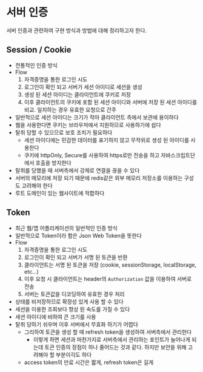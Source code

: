 # 서버 인증
서버 인증과 관련하여 구현 방식과 방법에 대해 정리하고자 한다.

## Session / Cookie
- 전통적인 인증 방식
- Flow
  1. 자격증명을 통한 로그인 시도
  2. 로그인이 확인 되고 서버가 세션 아이디로 세션을 생성
  3. 생성 된 세션 아이디는 클라이언트에 쿠키로 저장
  4. 이후 클라이언트의 쿠키에 포함 된 세션 아이디와 서버에 저장 된 세션 아이디를 비교. 일치하는 경우 유효한 요청으로 간주
- 일반적으로 세션 아이디는 크기가 작아 클라이언트 측에서 보관에 용이하다
- 웹을 사용한다면 쿠키는 브라우저에서 지원하므로 사용하기에 쉽다
- 탈취 당할 수 있으므로 보호 조치가 필요하다
  - 세션 아이디에는 민감한 데이터를 표기하지 않고 무작위로 생성 된 아이디를 사용한다
  - 쿠키에 httpOnly, Secure를 사용하여 https로만 전송을 하고 자바스크립트단에서 호출을 방지한다
- 탈취를 당했을 때 서버측에서 강제로 연결을 끊을 수 있다
- 서버의 메모리에 저장 되기 때문에 redis같은 외부 메모리 저장소를 이용하는 구성도 고려해야 한다
- 루트 도메인이 있는 웹사이트에 적합하다

## Token
- 최근 웹/앱 어플리케이션의 일반적인 인증 방식
- 일반적으로 Token이라 함은 Json Web Token을 뜻한다
- Flow
  1. 자격증명을 통한 로그인 시도
  2. 로그인이 확인 되고 서버가 서명 된 토큰을 반환
  3. 클라이언트는 서명 된 토큰을 저장 (cookie, sessionStorage, localStorage, etc...)
  4. 이후 요청 시 클라이언트는 header의 `Authorization` 값을 이용하여 서버로 전송
  5. 서버는 토큰값을 디코딩하여 유효한 경우 처리
- 상태를 비저장하므로 확장성 있게 사용 할 수 있다
- 세션을 이용한 조회보다 향상 된 속도를 가질 수 있다
- 세션 아이디에 비하여 큰 크기를 사용
- 탈취 당하기 쉬우며 이후 서버에서 무효화 하기가 어렵다
  - 그리하여 토큰을 생성 할 때 refresh token을 생성하여 서버측에서 관리한다
    - 이렇게 하면 세션과 마찬가지로 서버측에서 관리하는 포인트가 늘어나게 되는데 토큰 인증의 장점이 하나 줄어드는 것과 같다. 하지만 보안을 위해 고려해야 할 부분이긱도 하다
  - access token의 만료 시간은 짧게, refresh token은 길게
